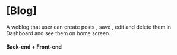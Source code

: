 # [Blog]
A weblog that user can create posts , save , edit and delete them in Dashboard and see them on home screen.
#### Back-end + Front-end
